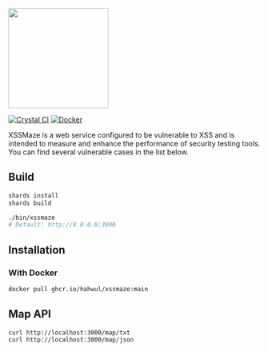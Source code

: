<img src="https://user-images.githubusercontent.com/13212227/228863802-7a020ae4-fe15-48ad-a10a-5e81ac7f9324.png" style="width:200px;">

[![Crystal CI](https://github.com/hahwul/xssmaze/actions/workflows/crystal.yml/badge.svg)](https://github.com/hahwul/xssmaze/actions/workflows/crystal.yml)
[![Docker](https://github.com/hahwul/xssmaze/actions/workflows/docker-publish.yml/badge.svg)](https://github.com/hahwul/xssmaze/actions/workflows/docker-publish.yml)

XSSMaze is a web service configured to be vulnerable to XSS and is intended to measure and enhance the performance of security testing tools. You can find several vulnerable cases in the list below.

## Build
```bash
shards install
shards build

./bin/xssmaze
# Default: http://0.0.0.0:3000
```

## Installation
### With Docker
```bash
docker pull ghcr.io/hahwul/xssmaze:main
```

## Map API
```
curl http://localhost:3000/map/txt
curl http://localhost:3000/map/json
```
